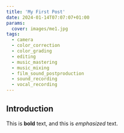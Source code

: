 ```yaml
---
title: 'My First Post'
date: 2024-01-14T07:07:07+01:00
params:
  cover: images/me1.jpg
tags:
  - camera
  - color_correction
  - color_grading
  - editing
  - music_mastering
  - music_mixing
  - film_sound_postproduction
  - sound_recording
  - vocal_recording
---
```


## Introduction

This is **bold** text, and this is *emphasized* text.
